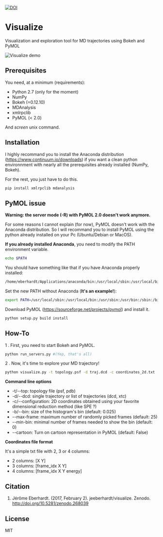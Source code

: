 [![DOI](https://zenodo.org/badge/59821258.svg)](https://zenodo.org/badge/latestdoi/59821258)

# Visualize
Visualization and exploration tool for MD trajectories using Bokeh and PyMOL

![Visualize demo](http://i.imgur.com/8te1x4J.gif)

## Prerequisites

You need, at a minimum (requirements):

* Python 2.7 (only for the moment)
* NumPy
* Bokeh (=0.12.10)
* MDAnalysis
* xmlrpclib
* PyMOL (< 2.0)

And *screen* unix command.

## Installation

I highly recommand you to install the Anaconda distribution (https://www.continuum.io/downloads) if you want a clean python environnment with nearly all the prerequisites already installed (NumPy, Bokeh).

For the rest, you just have to do this.
```bash
pip install xmlrpclib mdanalysis
```

## PyMOL issue

**Warning: the server mode (-R) with PyMOL 2.0 doesn't work anymore.**

For some reasons I cannot explain (for now), PyMOL doesn't work with the Anaconda distribution. So I will recommand you to install PyMOL using the python already installed on your Pc (Ubuntu/Debian or MacOS).

**If you already installed Anaconda**, you need to modify the PATH environment variable.

```bash
echo $PATH
```

You should have something like that if you have Anaconda properly installed:
```bash
/home/eberhardt/Applications/anaconda/bin:/usr/local/sbin:/usr/local/bin:/usr/sbin:/usr/bin:/sbin:/bin:/usr/games:/usr/local/games
```

Set the new PATH without Anaconda (**It's an example!**):
```bash
export PATH=/usr/local/sbin:/usr/local/bin:/usr/sbin:/usr/bin:/sbin:/bin:/usr/games:/usr/local/games
```

Download PyMOL (https://sourceforge.net/projects/pymol) and install it.

```bash
python setup.py build install
```

## How-To

1 . First, you need to start Bokeh and PyMOL.
```bash
python run_servers.py #(Yep, that's all)
```

2 . Now, it's time to explore your MD trajectory!
```bash
python visualize.py -t topology.psf -d traj.dcd -c coordinates_2d.txt
``` 

**Command line options**
* -t/--top: topology file (psf, pdb)
* -d/--dcd: single trajectory or list of trajectories (dcd, xtc)
* -c/--configuration: 2D coordinates obtained using your favorite dimensional reduction method (like SPE ?)
* -b/--bin: size of the histogram's bin (default: 0.025)
* --max-frame: maximum number of randomly picked frames (default: 25)
* --min-bin: minimal number of frames needed to show the bin (default: 0)
* --cartoon: Turn on cartoon representation in PyMOL (default: False)

**Coordinates file format**

It's a simple txt file with 2, 3 or 4 columns:
 * 2 columns: [X Y]
 * 3 columns: [frame_idx X Y]
 * 4 columns: [frame_idx X Y energy]

## Citation
1. Jérôme Eberhardt. (2017, February 2). jeeberhardt/visualize. Zenodo. http://doi.org/10.5281/zenodo.268039

## License
MIT
